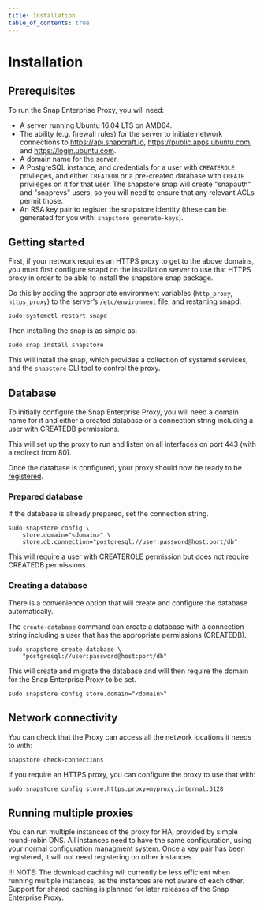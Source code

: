 ```yaml
---
title: Installation
table_of_contents: true
---
```


# Installation

## Prerequisites

To run the Snap Enterprise Proxy, you will need:

* A server running Ubuntu 16.04 LTS on AMD64.
* The ability (e.g. firewall rules) for the server to initiate network
  connections to https://api.snapcraft.io,
  https://public.apps.ubuntu.com, and https://login.ubuntu.com.
* A domain name for the server.
* A PostgreSQL instance, and credentials for a user with `CREATEROLE`
  privileges, and either `CREATEDB` or a pre-created database with `CREATE`
  privileges on it for that user.  The snapstore snap will create
  "snapauth" and "snaprevs" users, so you will need to ensure that any
  relevant ACLs permit those.
* An RSA key pair to register the snapstore identity (these can be
  generated for you with: `snapstore generate-keys`).

## Getting started

First, if your network requires an HTTPS proxy to get to the above
domains, you must first configure snapd on the installation server to
use that HTTPS proxy in order to be able to install the snapstore snap
package.

Do this by adding the appropriate environment variables (`http_proxy`,
`https_proxy`) to the server’s `/etc/environment` file, and restarting
snapd:

    sudo systemctl restart snapd

Then installing the snap is as simple as:

    sudo snap install snapstore

This will install the snap, which provides a collection of systemd
services, and the `snapstore` CLI tool to control the proxy.

## Database

To initially configure the Snap Enterprise Proxy, you will need a domain name
for it and either a created database or a connection string including a user
with CREATEDB permissions.

This will set up the proxy to run and listen on all interfaces on port
443 (with a redirect from 80).

Once the database is configured, your proxy should now be 
ready to be [registered](register.html).

### Prepared database

If the database is already prepared, set the connection string.

    sudo snapstore config \
        store.domain="<domain>" \
        store.db.connection="postgresql://user:password@host:port/db"

This will require a user with CREATEROLE permission but does not require CREATEDB
permissions. 

### Creating a database

There is a convenience option that will create and configure the database 
automatically.

The `create-database` command can create a database with a connection string
including a user that has the appropriate permissions (CREATEDB).

    sudo snapstore create-database \
        "postgresql://user:password@host:port/db"

This will create and migrate the database and will then require the domain
for the Snap Enterprise Proxy to be set.

    sudo snapstore config store.domain="<domain>"

## Network connectivity

You can check that the Proxy can access all the network locations it
needs to with:

    snapstore check-connections

If you require an HTTPS proxy, you can configure the proxy to use that
with:

    sudo snapstore config store.https.proxy=myproxy.internal:3128


## Running multiple proxies

You can run multiple instances of the proxy for HA, provided by simple
round-robin DNS. All instances need to have the same configuration,
using your normal configuration managment system. Once a key pair has
been registered, it will not need registering on other instances.

!!! NOTE:
    The download caching will currently be less efficient when
    running multiple instances, as the instances are not aware of each
    other. Support for shared caching is planned for later releases of the
    Snap Enterprise Proxy.
